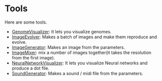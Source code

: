 # Tools

Here are some tools.

* [GenomeVisualizer](tools/GenomeVisualizer): It lets you visualize genomes.
* [ImageEvolver](tools/ImageEvolver): Makes a batch of images and make them reproduce and evolve.
* [ImageGenerator](tools/ImageGenerator): Makes an image from the parameters.
* [ImageMixer](tools/ImageMixer): mix a number of images together(it takes the resolution from the first image).
* [NeuralNetworkVisualizer](tools/NeuralNetworkVisualizer): It lets you visualize Neural networks and produce a dot file.
* [SoundGenerator](tools/SoundGenerator): Makes a sound / midi file from the parameters.